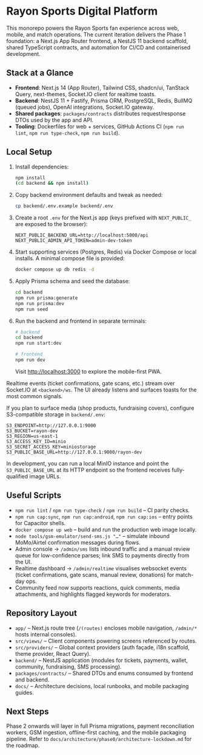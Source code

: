 # Rayon Sports Digital Platform

This monorepo powers the Rayon Sports fan experience across web, mobile, and match operations. The current iteration delivers the Phase 1 foundation: a Next.js App Router frontend, a NestJS 11 backend scaffold, shared TypeScript contracts, and automation for CI/CD and containerised development.

## Stack at a Glance
- **Frontend**: Next.js 14 (App Router), Tailwind CSS, shadcn/ui, TanStack Query, next-themes, Socket.IO client for realtime toasts.
- **Backend**: NestJS 11 + Fastify, Prisma ORM, PostgreSQL, Redis, BullMQ (queued jobs), OpenAI integrations, Socket.IO gateway.
- **Shared packages**: `packages/contracts` distributes request/response DTOs used by the app and API.
- **Tooling**: Dockerfiles for web + services, GitHub Actions CI (`npm run lint`, `npm run type-check`, `npm run build`).

## Local Setup
1. Install dependencies:
   ```bash
   npm install
   (cd backend && npm install)
   ```
2. Copy backend environment defaults and tweak as needed:
   ```bash
   cp backend/.env.example backend/.env
   ```
3. Create a root `.env` for the Next.js app (keys prefixed with `NEXT_PUBLIC_` are exposed to the browser):
   ```
   NEXT_PUBLIC_BACKEND_URL=http://localhost:5000/api
   NEXT_PUBLIC_ADMIN_API_TOKEN=admin-dev-token
   ```
4. Start supporting services (Postgres, Redis) via Docker Compose or local installs. A minimal compose file is provided:
   ```bash
   docker compose up db redis -d
   ```
5. Apply Prisma schema and seed the database:
   ```bash
   cd backend
   npm run prisma:generate
   npm run prisma:dev
   npm run seed
   ```
6. Run the backend and frontend in separate terminals:
   ```bash
   # backend
   cd backend
   npm run start:dev

   # frontend
   npm run dev
   ```
   Visit <http://localhost:3000> to explore the mobile-first PWA.

Realtime events (ticket confirmations, gate scans, etc.) stream over Socket.IO at `<backend>/ws`. The UI already listens and surfaces toasts for the most common signals.

If you plan to surface media (shop products, fundraising covers), configure S3-compatible storage in `backend/.env`:

```
S3_ENDPOINT=http://127.0.0.1:9000
S3_BUCKET=rayon-dev
S3_REGION=us-east-1
S3_ACCESS_KEY_ID=minio
S3_SECRET_ACCESS_KEY=miniostorage
S3_PUBLIC_BASE_URL=http://127.0.0.1:9000/rayon-dev
```

In development, you can run a local MinIO instance and point the `S3_PUBLIC_BASE_URL` at its HTTP endpoint so the frontend receives fully-qualified image URLs.

## Useful Scripts
- `npm run lint` / `npm run type-check` / `npm run build` – CI parity checks.
- `npm run cap:sync`, `npm run cap:android`, `npm run cap:ios` – entry points for Capacitor shells.
- `docker compose up web` – build and run the production web image locally.
- `node tools/gsm-emulator/send-sms.js "…"` – simulate inbound MoMo/Airtel confirmation messages during flows.
- Admin console → `/admin/sms` lists inbound traffic and a manual review queue for low-confidence parses; link SMS to payments directly from the UI.
- Realtime dashboard → `/admin/realtime` visualises websocket events (ticket confirmations, gate scans, manual review, donations) for match-day ops.
- Community feed now supports reactions, quick comments, media attachments, and highlights flagged keywords for moderators.

## Repository Layout
- `app/` – Next.js route tree (`/(routes)` encloses mobile navigation, `/admin/*` hosts internal consoles).
- `src/views/` – Client components powering screens referenced by routes.
- `src/providers/` – Global context providers (auth façade, i18n scaffold, theme provider, React Query).
- `backend/` – NestJS application (modules for tickets, payments, wallet, community, fundraising, SMS processing).
- `packages/contracts/` – Shared DTOs and enums consumed by frontend and backend.
- `docs/` – Architecture decisions, local runbooks, and mobile packaging guides.

## Next Steps
Phase 2 onwards will layer in full Prisma migrations, payment reconciliation workers, GSM ingestion, offline-first caching, and the mobile packaging pipeline. Refer to `docs/architecture/phase0/architecture-lockdown.md` for the roadmap.
